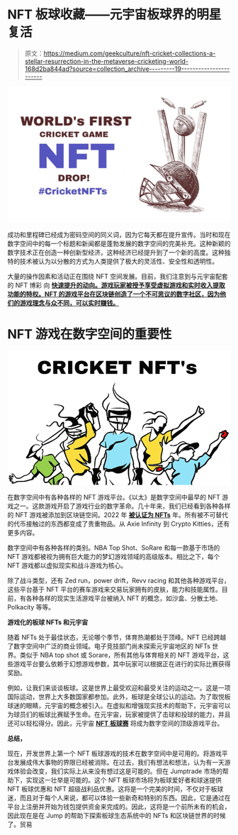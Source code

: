 # NFT 板球收藏——元宇宙板球界的明星复活

> 原文：<https://medium.com/geekculture/nft-cricket-collections-a-stellar-resurrection-in-the-metaverse-cricketing-world-168d2ba844ad?source=collection_archive---------19----------------------->

![](img/ca4488435d62a68dc915138c12f82a0b.png)

成功和里程碑已经成为密码空间的同义词，因为它每天都在提升宣传。当时和现在数字空间中的每一个标题和新闻都是蓬勃发展的数字空间的完美补充。这种新颖的数字技术正在创造一种创新型经济，这种经济已经提升到了一个新的高度。这种独特的技术被认为以分散的方式为人类提供了极大的灵活性、安全性和透明性。

大量的操作因素和活动正在围绕 NFT 空间发展。目前，我们注意到与元宇宙配套的 NFT 博彩 向 [**快速提升的动向。游戏玩家被授予享受虚拟游戏和实时收入提取功能的特权。NFT 的游戏平台在区块链创造了一个不可思议的数字社区，因为他们的游戏理念与众不同，可以实时赚钱。**](https://jump.trade/?fsz=medium_senpagapandian)

# **NFT 游戏在数字空间的重要性**

![](img/f7549f4aea782c68de14a0aa6c94ad54.png)

在数字空间中有各种各样的 NFT 游戏平台。《以太》是数字空间中最早的 NFT 游戏之一。这款游戏开启了游戏行业的数字革命。几十年来，我们已经看到各种各样的 NFT 游戏被添加到区块链空间。2022 年 [**被认证为 NFTs**](https://jump.trade/?fsz=medium_senpagapandian) 年。所有被不可替代的代币接触过的东西都变成了贵重物品。从 Axie Infinity 到 Crypto Kitties，还有更多内容。

数字空间中有各种各样的类别。NBA Top Shot、SoRare 和每一款基于市场的 NFT 游戏都被视为拥有巨大能力的梦幻游戏领域的高级版本。相比之下，每个 NFT 游戏都以虚拟现实和战斗游戏为核心。

除了战斗类型，还有 Zed run，power drift，Revv racing 和其他各种游戏平台，这些平台基于 NFT 平台的赛车游戏来交易玩家拥有的皮肤，能力和技能属性。目前，有各种各样的现实生活游戏平台被纳入 NFT 的概念，如沙盒、分散土地、Polkacity 等等。

**游戏化的板球 NFTs 和元宇宙**

随着 NFTs 处于最佳状态，无论哪个季节，体育热潮都处于顶峰。NFT 已经跨越了数字空间中广泛的商业领域。电子竞技部门尚未探索元宇宙地区的 NFTs 世界。类似于 NBA top shot 或 Sorare，所有其他与体育相关的 NFT 游戏平台，这些游戏平台要么依赖于幻想游戏参数，其中玩家可以根据正在进行的实际比赛获得奖励。

例如，让我们来谈谈板球。这是世界上最受欢迎和最受关注的运动之一。这是一项国际运动，世界上大多数国家都参加。此外，板球是全球公认的运动。为了取悦板球迷的眼睛，元宇宙的概念被引入。在虚拟和增强现实技术的帮助下，元宇宙可以为球员们的板球比赛赋予生命。在元宇宙，玩家被提供了击球和投球的能力，并且还可以轻松得分。因此，元宇宙 [**NFT 板球赛**](https://jump.trade/?fsz=medium_senpagapandian) 将成为数字空间的顶级游戏平台。

**总结，**

现在，开发世界上第一个 NFT 板球游戏的技术在数字空间中是可用的。将游戏平台发展成伟大事物的界限已经被消除。在过去，我们有想法和想法，认为有一天游戏体验会改变，我们实际上从来没有想过这是可能的。但在 Jumptrade 市场的帮助下，实现这一壮举是可能的。这个 NFT 板球市场将为板球爱好者和球迷提供 NFT 板球优惠和 NFT 超级战利品优惠。这将是一个完美的时间，不仅对于板球迷，而且对于每个人来说，都可以体验一些新奇和特别的东西。因此，它是通过在平台上注册并开始为钱包提供资金来完成的。因此，这将是一个前所未有的机会，因此现在是在 Jump 的帮助下探索板球生态系统中的 NFTs 和区块链世界的时候了。贸易